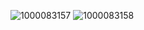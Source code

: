 ![1000083157](https://github.com/user-attachments/assets/ff3fa97c-3427-490f-9111-aa159649c216)
![1000083158](https://github.com/user-attachments/assets/203b881a-3fab-4bab-84b3-571a6a1cf880)
